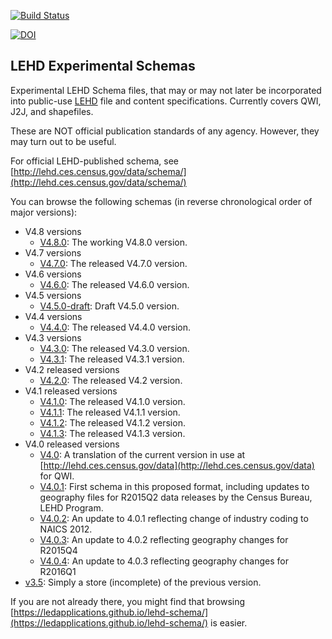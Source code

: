 [![Build Status](https://travis-ci.org/LEDApplications/lehd-schema.svg?branch=master)](https://travis-ci.org/LEDApplications/lehd-schema)

[![DOI](https://zenodo.org/badge/DOI/10.5281/zenodo.597959.svg)](https://doi.org/10.5281/zenodo.597959)

## LEHD Experimental Schemas
Experimental LEHD Schema files, that may or may not later be incorporated into public-use [LEHD](http://lehd.ces.census.gov/data) file and content specifications. Currently covers QWI, J2J, and shapefiles.

These are NOT official publication standards of any agency. However, they may turn out to be useful.

For official LEHD-published schema, see [http://lehd.ces.census.gov/data/schema/](http://lehd.ces.census.gov/data/schema/)

You can browse the following schemas (in reverse chronological order of major versions):

* V4.8 versions
    * [V4.8.0](https://ledapplications.github.io/lehd-schema/formats/V4.8.0/lehd_public_use_schema.html): The working V4.8.0 version.
* V4.7 versions
    * [V4.7.0](https://ledapplications.github.io/lehd-schema/formats/V4.7.0/lehd_public_use_schema.html): The released V4.7.0 version.
* V4.6 versions
    * [V4.6.0](https://ledapplications.github.io/lehd-schema/formats/V4.6.0/lehd_public_use_schema.html): The released V4.6.0 version.
* V4.5 versions
    * [V4.5.0-draft](https://ledapplications.github.io/lehd-schema/formats/V4.5.0-draft/lehd_public_use_schema.html): Draft V4.5.0 version.
* V4.4 versions
    * [V4.4.0](https://ledapplications.github.io/lehd-schema/formats/V4.4.0/lehd_public_use_schema.html): The released V4.4.0 version.
* V4.3 versions
    * [V4.3.0](https://ledapplications.github.io/lehd-schema/formats/V4.3.0/lehd_public_use_schema.html): The released V4.3.0 version.
    * [V4.3.1](https://ledapplications.github.io/lehd-schema/formats/V4.3.1/lehd_public_use_schema.html): The released V4.3.1 version.
* V4.2 released versions
    * [V4.2.0](https://ledapplications.github.io/lehd-schema/formats/V4.2.0/lehd_public_use_schema.html): The released V4.2 version.
* V4.1 released versions
    * [V4.1.0](https://ledapplications.github.io/lehd-schema/formats/V4.1.0/lehd_public_use_schema.html): The released V4.1.0 version.
    * [V4.1.1](https://ledapplications.github.io/lehd-schema/formats/V4.1.1/lehd_public_use_schema.html): The released V4.1.1 version.
    * [V4.1.2](https://ledapplications.github.io/lehd-schema/formats/V4.1.2/lehd_public_use_schema.html): The released V4.1.2 version.
    * [V4.1.3](https://ledapplications.github.io/lehd-schema/formats/V4.1.3/lehd_public_use_schema.html): The released V4.1.3 version.
* V4.0 released versions
    * [V4.0](https://ledapplications.github.io/lehd-schema/formats/V4.0/lehd_public_use_schema.html): A translation of the current version in use at [http://lehd.ces.census.gov/data](http://lehd.ces.census.gov/data) for QWI.
    * [V4.0.1](https://ledapplications.github.io/lehd-schema/formats/V4.0.1/lehd_public_use_schema.html): First schema in this proposed format, including updates to geography files for R2015Q2 data releases by the Census Bureau, LEHD Program.
    * [V4.0.2](https://ledapplications.github.io/lehd-schema/formats/V4.0.2/lehd_public_use_schema.html): An update to 4.0.1 reflecting change of industry coding to NAICS 2012.
    * [V4.0.3](https://ledapplications.github.io/lehd-schema/formats/V4.0.3/lehd_public_use_schema.html): An update to 4.0.2 reflecting geography changes for R2015Q4
    * [V4.0.4](https://ledapplications.github.io/lehd-schema/formats/V4.0.4/lehd_public_use_schema.html): An update to 4.0.3 reflecting geography changes for R2016Q1
* [v3.5](https://ledapplications.github.io/lehd-schema/formats/v3.5): Simply a store (incomplete) of the previous version.


If you are not already there, you might find that browsing [https://ledapplications.github.io/lehd-schema/](https://ledapplications.github.io/lehd-schema/) is easier.
